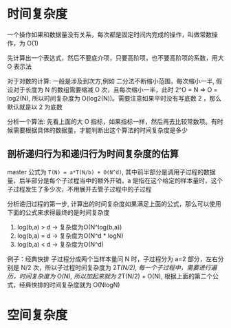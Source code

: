 # 时间复杂度
一个操作如果和数据量没有关系，每次都是固定时间内完成的操作，叫做常数操作，为 O(1)

先计算出一个表达式，然后不要底介项，只要高阶项，也不要高阶项的系数，用大 O 表示法

对于对数的计算: 一般是涉及到次方,例如 二分法不断缩小范围，每次缩小一半, 假设对于长度为 N 的数组需要缩减 O 次，且每次缩小一半，此时 2^O = N => O = log2(N), 所以时间复杂度为 O(log2(N))。需要注意如果平时没有写底数 2 ，那么默认就是以 2 为底数

分析一个算法: 先看上面的大 O 指标，如果指标一样，然后再去比较常数项。有时候需要根据具体的数据量，才能判断出这个算法的时间复杂度是多少

## 剖析递归行为和递归行为时间复杂度的估算

master 公式为 `T(N) = a*T(N/b) + O(N^d)`, 其中前半部分是调用子过程的数据量，后半部分是每个子过程当中的额外开销，a 是指在这个给定的样本量时，这个子过程发生了多少次，不用展开去管子过程中的子过程

分析递归过程的第一步, 计算出的时间复杂度如果满足上面的公式，那么可以使用下面的公式来求得最终的是时间复杂度

1. log(b,a) > d -> 复杂度为O(N^log(b,a))
2. log(b,a) = d -> 复杂度为O(N^d * logN)
3. log(b,a) < d -> 复杂度为O(N^d)

例子：经典快排
    子过程分成两个当样本量问 N 时，子过程分为 a=2 部分，左右分别是 N/2 次，所以子过程时间复杂度为 2*T(N/2), 每一个子过程中，需要进行遍历，时间复杂度为 O(N), 所以加起来就为
    2*T(N/2) + O(N), 根据上面的第二个公式，经典快排的时间复杂度就为 O(NlogN)
# 空间复杂度
